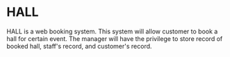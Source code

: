 # HALL
HALL is a web booking system. This system will allow customer to book a hall for certain event. The manager will have the privilege to store record of booked hall, staff's record, and customer's record.
